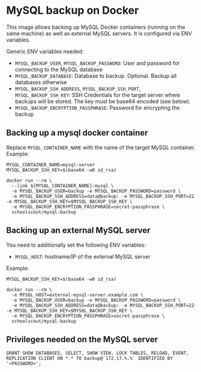 # MySQL backup on Docker

This image allows backing up MySQL Docker containers (running on the same machine) as well as external MySQL servers. It is configured via ENV variables.

Generic ENV variables needed:

* `MYSQL_BACKUP_USER`, `MYSQL_BACKUP_PASSWORD`: User and password for connecting to the MySQL database
* `MYSQL_BACKUP_DATABASE`: Database to backup. Optional. Backup all databases otherwise
* `MYSQL_BACKUP_SSH_ADDRESS`, `MYSQL_BACKUP_SSH_PORT`, `MYSQL_BACKUP_SSH_KEY`: SSH Credentials for the target server where backups will be stored. The key must be base64 encoded (see below).
* `MYSQL_BACKUP_ENCRYPTION_PASSPHRASE`: Password for encrypting the backup

## Backing up a mysql docker container

Replace `MYSQL_CONTAINER_NAME` with the name of the target MySQL container. Example:

    MYSQL_CONTAINER_NAME=mysql-server
    MYSQL_BACKUP_SSH_KEY=$(base64 -w0 id_rsa)

    docker run --rm \
      --link ${MYSQL_CONTAINER_NAME}:mysql \
      -e MYSQL_BACKUP_USER=backup -e MYSQL_BACKUP_PASSWORD=password \
      -e MYSQL_BACKUP_SSH_ADDRESS=data@backup: -e MYSQL_BACKUP_SSH_PORT=22 -e MYSQL_BACKUP_SSH_KEY=$MYSQL_BACKUP_SSH_KEY \
      -e MYSQL_BACKUP_ENCRYPTION_PASSPHRASE=secret-passphrase \
      schoolscout/mysql-backup

## Backing up an external MySQL server

You need to additionally set the following ENV variables:

* `MYSQL_HOST`: hostname/IP of the external MySQL server

Example:

    MYSQL_BACKUP_SSH_KEY=$(base64 -w0 id_rsa)

    docker run --rm \
      -e MYSQL_HOST=external-mysql-server.example.com \
      -e MYSQL_BACKUP_USER=backup -e MYSQL_BACKUP_PASSWORD=password \
      -e MYSQL_BACKUP_SSH_ADDRESS=data@backup: -e MYSQL_BACKUP_SSH_PORT=22 -e MYSQL_BACKUP_SSH_KEY=$MYSQL_BACKUP_SSH_KEY \
      -e MYSQL_BACKUP_ENCRYPTION_PASSPHRASE=secret-passphrase \
      schoolscout/mysql-backup

## Privileges needed on the MySQL server

    GRANT SHOW DATABASES, SELECT, SHOW VIEW, LOCK TABLES, RELOAD, EVENT, REPLICATION CLIENT ON *.* TO backup@`172.17.%.%` IDENTIFIED BY '<PASSWORD>';
